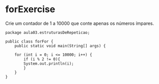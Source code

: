 # forExercise
Crie um contador de 1 a 10000 que conte apenas os números ímpares.

    package aula03.estruturasDeRepeticao;
    
    public class forFor {
        public static void main(String[] args) {
    
        for (int i = 0; i <= 10000; i++) {
            if (i % 2 != 0){
            System.out.println(i);
            }
        }
    }

